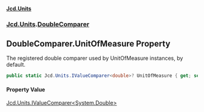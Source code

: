 #### [Jcd.Units](index.md 'index')
### [Jcd.Units](Jcd.Units.md 'Jcd.Units').[DoubleComparer](Jcd.Units.DoubleComparer.md 'Jcd.Units.DoubleComparer')

## DoubleComparer.UnitOfMeasure Property

The registered double comparer used by UnitOfMeasure instances, by default.

```csharp
public static Jcd.Units.IValueComparer<double>? UnitOfMeasure { get; set; }
```

#### Property Value
[Jcd.Units.IValueComparer&lt;](Jcd.Units.IValueComparer_T_.md 'Jcd.Units.IValueComparer<T>')[System.Double](https://docs.microsoft.com/en-us/dotnet/api/System.Double 'System.Double')[&gt;](Jcd.Units.IValueComparer_T_.md 'Jcd.Units.IValueComparer<T>')